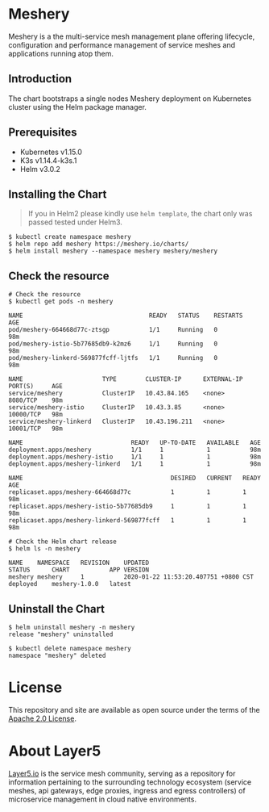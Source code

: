 # Meshery

Meshery is a the multi-service mesh management plane offering lifecycle, configuration and performance management of service meshes and applications running atop them.

## Introduction

The chart bootstraps a single nodes Meshery deployment on Kubernetes cluster using the Helm package manager.

## Prerequisites

* Kubernetes v1.15.0
* K3s v1.14.4-k3s.1
* Helm v3.0.2

## Installing the Chart

> If you in Helm2 please kindly use `helm template`, the chart only was passed tested under Helm3.

```
$ kubectl create namespace meshery
$ helm repo add meshery https://meshery.io/charts/
$ helm install meshery --namespace meshery meshery/meshery
```


## Check the resource

```
# Check the resource
$ kubectl get pods -n meshery
```

```
NAME                                   READY   STATUS    RESTARTS   AGE
pod/meshery-664668d77c-ztsgp           1/1     Running   0          98m
pod/meshery-istio-5b77685db9-k2mz6     1/1     Running   0          98m
pod/meshery-linkerd-569877fcff-ljtfs   1/1     Running   0          98m

NAME                      TYPE        CLUSTER-IP      EXTERNAL-IP   PORT(S)     AGE
service/meshery           ClusterIP   10.43.84.165    <none>        8080/TCP    98m
service/meshery-istio     ClusterIP   10.43.3.85      <none>        10000/TCP   98m
service/meshery-linkerd   ClusterIP   10.43.196.211   <none>        10001/TCP   98m

NAME                              READY   UP-TO-DATE   AVAILABLE   AGE
deployment.apps/meshery           1/1     1            1           98m
deployment.apps/meshery-istio     1/1     1            1           98m
deployment.apps/meshery-linkerd   1/1     1            1           98m

NAME                                         DESIRED   CURRENT   READY   AGE
replicaset.apps/meshery-664668d77c           1         1         1       98m
replicaset.apps/meshery-istio-5b77685db9     1         1         1       98m
replicaset.apps/meshery-linkerd-569877fcff   1         1         1       98m
```

```
# Check the Helm chart release
$ helm ls -n meshery
```

```
NAME   	NAMESPACE	REVISION	UPDATED                             	STATUS  	CHART        	APP VERSION
meshery	meshery  	1       	2020-01-22 11:53:20.407751 +0800 CST	deployed	meshery-1.0.0	latest
```



## Uninstall the Chart

```
$ helm uninstall meshery -n meshery
release "meshery" uninstalled

$ kubectl delete namespace meshery
namespace "meshery" deleted
```

# License
This repository and site are available as open source under the terms of the [Apache 2.0 License](https://opensource.org/licenses/Apache-2.0).

# About Layer5

[Layer5.io](https://layer5.io/) is the service mesh community, serving as a repository for information pertaining to the surrounding technology ecosystem (service meshes, api gateways, edge proxies, ingress and egress controllers) of microservice management in cloud native environments.